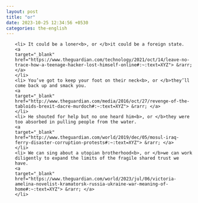 ```yaml
---
layout: post
title: "or"
date: 2023-10-25 12:34:56 +0530
categories: the-english
---
```

<ol>

    <li> It could be a loner<b>, or </b>it could be a foreign state.
    <a 
    target="_blank" 
    href="https://www.theguardian.com/technology/2021/oct/14/leave-no-trace-how-a-teenage-hacker-lost-himself-online#:~:text=XYZ"> &rarr; </a>
    </li>
    <li> You’ve got to keep your foot on their neck<b>, or </b>they’ll come back up and smack you.
    <a 
    target="_blank" 
    href="http://www.theguardian.com/media/2016/oct/27/revenge-of-the-tabloids-brexit-dacre-murdoch#:~:text=XYZ"> &rarr; </a>
    </li>
    <li> He shouted for help but no one heard him<b>, or </b>they were too absorbed in pulling people from the water.
    <a 
    target="_blank" 
    href="http://www.theguardian.com/world/2019/dec/05/mosul-iraq-ferry-disaster-corruption-protests#:~:text=XYZ"> &rarr; </a>
    </li>
    <li> We can sing about a utopian brotherhood<b>, or </b>we can work diligently to expand the limits of the fragile shared trust we have.
    <a 
    target="_blank" 
    href="https://www.theguardian.com/world/2023/jul/06/victoria-amelina-novelist-kramatorsk-russia-ukraine-war-meaning-of-home#:~:text=XYZ"> &rarr; </a>
    </li>